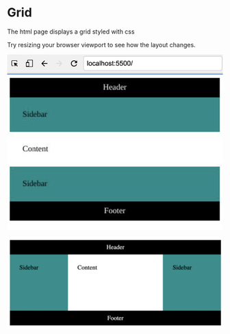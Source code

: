 # Grid
The html page displays a grid styled with css 

Try resizing your browser viewport to see how the layout changes.

![grid](grid_css.png)

![grid](grid-full.png)


